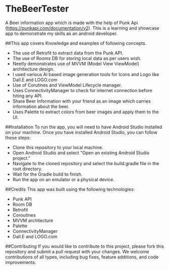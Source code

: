 # TheBeerTester
A Beer information app which is made with the help of Punk Api (https://punkapi.com/documentation/v2). 
This is a learning and showcase app to demonstrate my skills as an android developer.

##This app covers Knowledge and examples of following concepts.
- The use of Retrofit to extract data from the Punk API.
- The use of Rooms DB for storing local data as per users wish.
- Neetly demonstrates use of MVVM (Model View ViewModel) architecture design.
- I used various Ai based image generation tools for Icons and Logo like Dall.E and LOGO.com
- Use of Corutines and ViewModel Lifecycle manager.
- Uses ConnectivityManager to check for internet connection before hiting any API.
- Share Beer Information with your friend as an image which carries information about the beer.
- Uses Palette to extract colors from beer images and apply them to the UI.

##Installation
To run the app, you will need to have Android Studio installed on your machine. Once you have installed Android Studio, you can follow these steps:

- Clone this repository to your local machine.
- Open Android Studio and select "Open an existing Android Studio project."
- Navigate to the cloned repository and select the build.gradle file in the root directory.
- Wait for the Gradle build to finish.
- Run the app on an emulator or a physical device.

##Credits
This app was built using the following technologies:

- Punk API
- Room DB
- Retrofit
- Coroutines
- MVVM architecture
- Palette
- ConnectivityManager
- Dall.E and LOGO.com


##Contributing
If you would like to contribute to this project, please fork this repository and submit a pull request with your changes.
We welcome contributions of all types, including bug fixes, feature additions, and code improvements.
